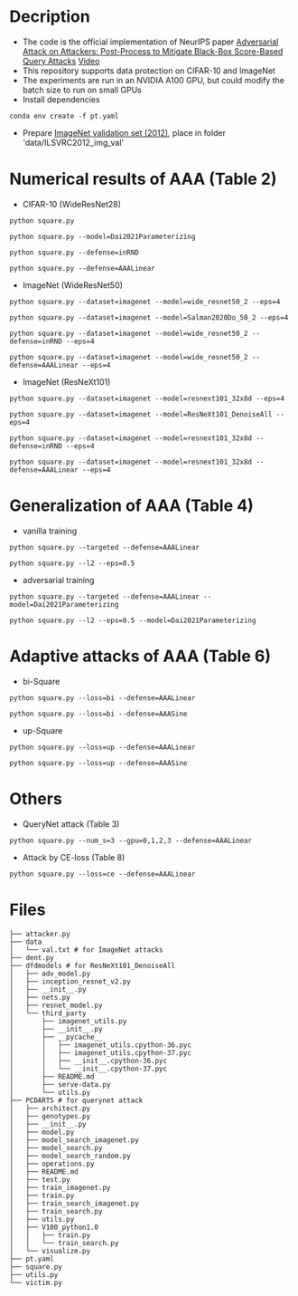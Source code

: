 # Decription
* The code is the official implementation of NeurIPS paper [Adversarial Attack on Attackers: Post-Process to Mitigate Black-Box Score-Based Query Attacks](https://arxiv.org/abs/2205.12134) [Video](https://youtu.be/avrkUTjo7DA)
* This repository supports data protection on CIFAR-10 and ImageNet
* The experiments are run in an NVIDIA A100 GPU, but could modify the batch size to run on small GPUs
* Install dependencies
```
conda env create -f pt.yaml
```
* Prepare [ImageNet validation set (2012)](http://www.image-net.org), place in folder 'data/ILSVRC2012_img_val'


# Numerical results of AAA (Table 2)
* CIFAR-10 (WideResNet28)
```
python square.py
```
```
python square.py --model=Dai2021Parameterizing
```
```
python square.py --defense=inRND
```
```
python square.py --defense=AAALinear
```

* ImageNet (WideResNet50)
```
python square.py --dataset=imagenet --model=wide_resnet50_2 --eps=4
```
```
python square.py --dataset=imagenet --model=Salman2020Do_50_2 --eps=4
```
```
python square.py --dataset=imagenet --model=wide_resnet50_2 --defense=inRND --eps=4
```
```
python square.py --dataset=imagenet --model=wide_resnet50_2 --defense=AAALinear --eps=4
```

* ImageNet (ResNeXt101)
```
python square.py --dataset=imagenet --model=resnext101_32x8d --eps=4
```
```
python square.py --dataset=imagenet --model=ResNeXt101_DenoiseAll --eps=4
```
```
python square.py --dataset=imagenet --model=resnext101_32x8d --defense=inRND --eps=4
```
```
python square.py --dataset=imagenet --model=resnext101_32x8d --defense=AAALinear --eps=4
```

# Generalization of AAA (Table 4)
* vanilla training
```
python square.py --targeted --defense=AAALinear
```
```
python square.py --l2 --eps=0.5
```
* adversarial training
```
python square.py --targeted --defense=AAALinear --model=Dai2021Parameterizing
```
```
python square.py --l2 --eps=0.5 --model=Dai2021Parameterizing
```

# Adaptive attacks of AAA (Table 6)
* bi-Square
```
python square.py --loss=bi --defense=AAALinear
```
```
python square.py --loss=bi --defense=AAASine
```
* up-Square
```
python square.py --loss=up --defense=AAALinear
```
```
python square.py --loss=up --defense=AAASine
```

# Others
* QueryNet attack (Table 3)
```
python square.py --num_s=3 --gpu=0,1,2,3 --defense=AAALinear
```
* Attack by CE-loss (Table 8)
```
python square.py --loss=ce --defense=AAALinear
```

# Files
```
├── attacker.py
├── data
│   └── val.txt # for ImageNet attacks
├── dent.py
├── dfdmodels # for ResNeXt101_DenoiseAll
│   ├── adv_model.py
│   ├── inception_resnet_v2.py
│   ├── __init__.py
│   ├── nets.py
│   ├── resnet_model.py
│   └── third_party
│       ├── imagenet_utils.py
│       ├── __init__.py
│       ├── __pycache__
│       │   ├── imagenet_utils.cpython-36.pyc
│       │   ├── imagenet_utils.cpython-37.pyc
│       │   ├── __init__.cpython-36.pyc
│       │   └── __init__.cpython-37.pyc
│       ├── README.md
│       ├── serve-data.py
│       └── utils.py
├── PCDARTS # for querynet attack
│   ├── architect.py
│   ├── genotypes.py
│   ├── __init__.py
│   ├── model.py
│   ├── model_search_imagenet.py
│   ├── model_search.py
│   ├── model_search_random.py
│   ├── operations.py
│   ├── README.md
│   ├── test.py
│   ├── train_imagenet.py
│   ├── train.py
│   ├── train_search_imagenet.py
│   ├── train_search.py
│   ├── utils.py
│   ├── V100_python1.0
│   │   ├── train.py
│   │   └── train_search.py
│   └── visualize.py
├── pt.yaml
├── square.py
├── utils.py
└── victim.py
```
